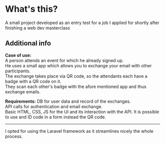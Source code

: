 # What's this?

A small project developed as an entry test for a job I applied for shortly after finishing a web dev masterclass

## Additional info

**Case of use:**  
A person attends an event for which he already signed up.  
He uses a small app which allows you to exchange your email with other participants.  
The exchange takes place via QR code, so the attendants each have a badge with a QR code on it.  
They scan each other's badge with the afore mentioned app and thus exchange emails.  

**Requirements:** 
DB for user data and record of the exchanges.  
API calls for authentication and email exchange.  
Basic HTML, CSS, JS for the UI and its interaction with the API. It is possible to use and ID code in a form instead the QR code.  

<hr>
   
I opted for using the Laravel framework as it streamlines nicely the whole process.
